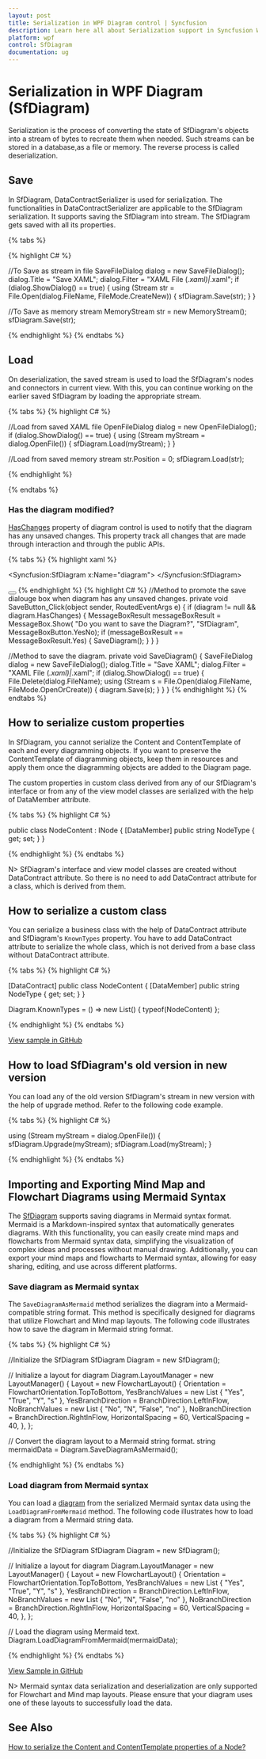 ```yaml
---
layout: post
title: Serialization in WPF Diagram control | Syncfusion
description: Learn here all about Serialization support in Syncfusion WPF Diagram (SfDiagram) control, its elements and more.
platform: wpf
control: SfDiagram
documentation: ug
---
```


# Serialization in WPF Diagram (SfDiagram)

Serialization is the process of converting the state of SfDiagram's objects into a stream of bytes to recreate them when needed. Such streams can be stored in a database,as a file or memory. The reverse process is called deserialization.

## Save

In SfDiagram, DataContractSerializer is used for serialization. The functionalities in DataContractSerializer are applicable to the SfDiagram serialization. It supports saving the SfDiagram into stream. The SfDiagram gets saved with all its properties. 

{% tabs %}

{% highlight C# %}

//To Save as stream in file
SaveFileDialog dialog = new SaveFileDialog();
dialog.Title = "Save XAML";
dialog.Filter = "XAML File (*.xaml)|*.xaml";
if (dialog.ShowDialog() == true)
{
    using (Stream str = File.Open(dialog.FileName, FileMode.CreateNew))
    {
        sfDiagram.Save(str);
    }
}

//To Save as memory stream
MemoryStream str = new MemoryStream();
sfDiagram.Save(str);  

{% endhighlight %}
{% endtabs %}

## Load

On deserialization, the saved stream is used to load the SfDiagram's nodes and connectors in current view. With this, you can continue working on the earlier saved SfDiagram by loading the appropriate stream.

{% tabs %}
{% highlight C# %}

//Load from saved XAML file
OpenFileDialog dialog = new OpenFileDialog();
if (dialog.ShowDialog() == true)
{
    using (Stream myStream = dialog.OpenFile())
    {
        sfDiagram.Load(myStream);
    }
}

//Load from saved memory stream
str.Position = 0;
sfDiagram.Load(str);

{% endhighlight %}

{% endtabs %}

### Has the diagram modified?

[HasChanges](https://help.syncfusion.com/cr/wpf/Syncfusion.UI.Xaml.Diagram.DiagramViewModel.html#Syncfusion_UI_Xaml_Diagram_DiagramViewModel_HasChanges) property of diagram control is used to notify that the diagram has any unsaved changes. This property track all changes that are made through interaction and through the public APIs.

{% tabs %}
{% highlight xaml %}
<!--Initialize the diagram-->
<Syncfusion:SfDiagram x:Name="diagram">
</Syncfusion:SfDiagram>
<!--Initialize the button to save the diagram-->
<Button x:Name="SaveButton" Content="Save" Click="SaveButton_Click">
</Button>
{% endhighlight %}
{% highlight C# %}
//Method to promote the save dialouge box when diagram has any unsaved changes.
private void SaveButton_Click(object sender, RoutedEventArgs e)
{
    if (diagram != null && diagram.HasChanges)
    {
        MessageBoxResult messageBoxResult = MessageBox.Show(
                            "Do you want to save the Diagram?",
                            "SfDiagram",
                            MessageBoxButton.YesNo);
        if (messageBoxResult == MessageBoxResult.Yes)
        {
            SaveDiagram();
        }
    }
}

//Method to save the diagram.
private void SaveDiagram()
{
    SaveFileDialog dialog = new SaveFileDialog();
    dialog.Title = "Save XAML";
    dialog.Filter = "XAML File (*.xaml)|*.xaml";
    if (dialog.ShowDialog() == true)
    {
        File.Delete(dialog.FileName);
        using (Stream s = File.Open(dialog.FileName, FileMode.OpenOrCreate))
        {
            diagram.Save(s);
        }
    }
}
{% endhighlight %}
{% endtabs %}

## How to serialize custom properties 

In SfDiagram, you cannot serialize the Content and ContentTemplate of each and every diagramming objects. If you want to preserve the ContentTemplate of diagramming objects, keep them in resources and apply them once the diagramming objects are added to the Diagram page.  

The custom properties in custom class derived from any of our SfDiagram's interface or from any of the view model classes are serialized with the help of DataMember attribute.

{% tabs %}
{% highlight C# %}

public class NodeContent : INode
{
    [DataMember]
    public string NodeType
    {
        get;
        set;
    }
}

{% endhighlight %}
{% endtabs %}

N> SfDiagram's interface and view model classes are created without DataContract attribute. So there is no need to add DataContract attribute for a class, which is derived from them.

## How to serialize a custom class 

You can serialize a business class with the help of DataContract attribute and SfDiagram's `KnownTypes` property. You have to add DataContract attribute to serialize the whole class, which is not derived from a base class without DataContract attribute.

{% tabs %}
{% highlight C# %}

[DataContract]
public class NodeContent
{
    [DataMember]
    public string NodeType
    {
        get;
        set;
    }
}

Diagram.KnownTypes = () => new List<Type>()
{
    typeof(NodeContent)
};

{% endhighlight %}
{% endtabs %}

[View sample in GitHub](https://github.com/SyncfusionExamples/WPF-Diagram-Examples/tree/master/Samples/Serialization)

## How to load SfDiagram's old version in new version 

You can load any of the old version SfDiagram's stream in new version with the help of upgrade method. Refer to the following code example.

{% tabs %}
{% highlight C# %}

using (Stream myStream = dialog.OpenFile())
{
    sfDiagram.Upgrade(myStream);
    sfDiagram.Load(myStream);
}

{% endhighlight %}
{% endtabs %}

## Importing and Exporting Mind Map and Flowchart Diagrams using Mermaid Syntax

The [SfDiagram](https://help.syncfusion.com/cr/wpf/Syncfusion.UI.Xaml.Diagram.SfDiagram.html) supports saving diagrams in Mermaid syntax format. Mermaid is a Markdown-inspired syntax that automatically generates diagrams. With this functionality, you can easily create mind maps and flowcharts from Mermaid syntax data, simplifying the visualization of complex ideas and processes without manual drawing. Additionally, you can export your mind maps and flowcharts to Mermaid syntax, allowing for easy sharing, editing, and use across different platforms.


### Save diagram as Mermaid syntax

The `SaveDiagramAsMermaid` method serializes the diagram into a Mermaid-compatible string format. This method is specifically designed for diagrams that utilize Flowchart and Mind map layouts. The following code illustrates how to save the diagram in Mermaid string format.

{% tabs %}
{% highlight C# %}

//Initialize the SfDiagram
SfDiagram Diagram = new SfDiagram();

// Initialize a layout for diagram
Diagram.LayoutManager = new LayoutManager()
{
    Layout = new FlowchartLayout()
    {
        Orientation = FlowchartOrientation.TopToBottom,
        YesBranchValues = new List<string> { "Yes", "True", "Y", "s" },
        YesBranchDirection = BranchDirection.LeftInFlow,
        NoBranchValues = new List<string> { "No", "N", "False", "no" },
        NoBranchDirection = BranchDirection.RightInFlow,
        HorizontalSpacing = 60,
        VerticalSpacing = 40,
    },
};

// Convert the diagram layout to a Mermaid string format.
string mermaidData = Diagram.SaveDiagramAsMermaid();

{% endhighlight %}
{% endtabs %}

### Load diagram from Mermaid syntax

You can load a [diagram](https://help.syncfusion.com/cr/wpf/Syncfusion.UI.Xaml.Diagram.SfDiagram.html) from the serialized Mermaid syntax data using the `LoadDiagramFromMermaid` method. The following code illustrates how to load a diagram from a Mermaid string data.

{% tabs %}
{% highlight C# %}

//Initialize the SfDiagram
SfDiagram Diagram = new SfDiagram();

// Initialize a layout for diagram
Diagram.LayoutManager = new LayoutManager()
{
    Layout = new FlowchartLayout()
    {
        Orientation = FlowchartOrientation.TopToBottom,
        YesBranchValues = new List<string> { "Yes", "True", "Y", "s" },
        YesBranchDirection = BranchDirection.LeftInFlow,
        NoBranchValues = new List<string> { "No", "N", "False", "no" },
        NoBranchDirection = BranchDirection.RightInFlow,
        HorizontalSpacing = 60,
        VerticalSpacing = 40,
    },
};

// Load the diagram using Mermaid text.
Diagram.LoadDiagramFromMermaid(mermaidData);

{% endhighlight %}
{% endtabs %}

[View Sample in GitHub](https://github.com/SyncfusionExamples/WPF-Diagram-Examples/tree/master/Samples/Serialization/MermaidTextToDiagramLayout)

N> Mermaid syntax data serialization and deserialization are only supported for Flowchart and Mind map layouts. Please ensure that your diagram uses one of these layouts to successfully load the data.

## See Also

[How to serialize the Content and ContentTemplate properties of a Node?](https://support.syncfusion.com/kb/article/11574/how-to-serialize-content-and-contenttemplate-properties-of-a-node-in-wpf-diagramsfdiagram)